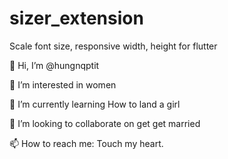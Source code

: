 # sizer_extension
Scale font size, responsive width, height for flutter

👋 Hi, I’m @hungnqptit

👀 I’m interested in women

🌱 I’m currently learning How to land a girl

💞️ I’m looking to collaborate on get get married

📫 How to reach me: Touch my heart.
